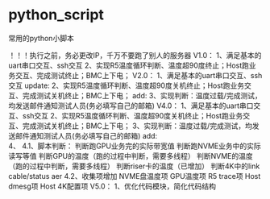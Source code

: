 # python_script
常用的python小脚本

！！！执行之前，务必更改IP，千万不要跑了别人的服务器
V1.0：
	1、满足基本的uart串口交互、ssh交互
                2、实现R5温度循环判断、温度超90度终止；Host跑业务交互、完成测试终止；BMC上下电；
V2.0：
	1、满足基本的uart串口交互、ssh交互
                update:
                2、实现R5温度循环判断、温度超90度关机终止；Host跑业务交互、完成测试关机终止；BMC上下电；
	add:
                3、实现判断：温度过载/完成测试，均发送邮件通知测试人员(务必填写自己的邮箱)
V4.0：
	1、满足基本的uart串口交互、ssh交互
                2、实现R5温度循环判断、温度超90度关机终止；Host跑业务交互、完成测试关机终止；BMC上下电；
                3、实现判断：温度过载/完成测试，均发送邮件通知测试人员(务必填写自己的邮箱)
	add:	
	4、
	4.1、脚本判断：
  	判断跑GPU业务完的实际带宽值
  	判断跑NVME业务中的实际读写等值
  	判断GPU的温度（跑的过程中判断，需要多线程）
  	判断NVME的温度（跑的过程中判断，需要多线程）
  	判断riser卡的温度（已增加）
  	判断4K中的link cable/status aer
	4.2、收集项增加
 	NVME盘温度项
  	GPU温度项
  	R5 trace项
 	Host dmesg项
  	Host 4K配置项
V5.0：
	1、优化代码模块，简化代码结构
